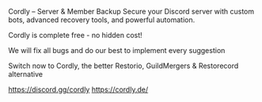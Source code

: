 Cordly – Server & Member Backup
Secure your Discord server with custom bots, advanced recovery tools, and powerful automation.

Cordly is complete free - no hidden cost!

We will fix all bugs and do our best to implement every suggestion

Switch now to Cordly, the better Restorio, GuildMergers  & Restorecord alternative

https://discord.gg/cordly
https://cordly.de/
